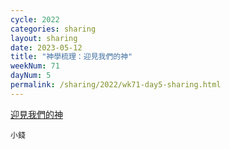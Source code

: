 ```yaml
---
cycle: 2022
categories: sharing
layout: sharing
date: 2023-05-12
title: "神學梳理：迎見我們的神"
weekNum: 71
dayNum: 5
permalink: /sharing/2022/wk71-day5-sharing.html
---
```


[迎見我們的神](https://eccseattle.github.io/media/sharing/2022/wk071/2023-05-12-bin.m4a)

`小錢`

